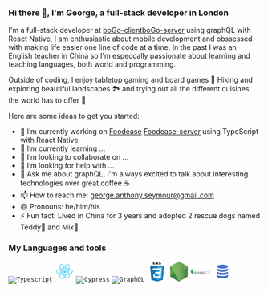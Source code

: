 ### Hi there 👋, I'm George, a full-stack developer in London 

I'm a full-stack developer at [boGo-client](https://github.com/Gerseymour/bogo-client.git)[boGo-server](https://github.com/Gerseymour/bogo-server.git) using graphQL with React Native, I am enthusiastic about mobile development and obssessed with making life easier one line of code at a time, In the past I was an English teacher in China so I'm especcally passionate about learning and teaching languages, both world and programming. 

Outside of coding, I enjoy tabletop gaming and board games 🎲 Hiking and exploring beautiful landscapes 🏞 and trying out all the different cuisines the world has to offer 🍴

Here are some ideas to get you started:

- 🔭 I’m currently working on [Foodease](https://github.com/Gerseymour/bogo-client.git) [Foodease-server](https://github.com/Gerseymour/bogo-server.git) using TypeScript with React Native 
- 🌱 I’m currently learning ...
- 👯 I’m looking to collaborate on ...
- 🤔 I’m looking for help with ...
- 💬 Ask me about graphQL, I'm always excited to talk about interesting technologies over great coffee ☕ 
- 📫 How to reach me: george.anthony.seymour@gmail.com
- 😄 Pronouns: he/him/his
- ⚡ Fun fact: Lived in China for 3 years and adopted 2 rescue dogs named Teddy🐺 and Mix🐺



### My Languages and tools
<code><img height="40" alt="Typescript" src="https://github.com/remojansen/logo.ts/blob/master/ts.png"></code>
<code><img height="40" alt="ReactNative" src="https://raw.githubusercontent.com/github/explore/80688e429a7d4ef2fca1e82350fe8e3517d3494d/topics/react/react.png"></code>
<code><img height="40" alt="Cypress" src="https://user-images.githubusercontent.com/61637775/125088524-6a357700-e0c5-11eb-925f-95d0d8cf01aa.png"></code>
<code><img height="40" alt="GraphQL" src="https://user-images.githubusercontent.com/61637775/125088642-8a653600-e0c5-11eb-8889-b947907eb510.png"></code>
<code><img height="40" alt="CSS" src="https://raw.githubusercontent.com/github/explore/80688e429a7d4ef2fca1e82350fe8e3517d3494d/topics/css/css.png"></code>
<code><img height="40" alt="nodeJs" src="https://raw.githubusercontent.com/github/explore/80688e429a7d4ef2fca1e82350fe8e3517d3494d/topics/nodejs/nodejs.png"></code>
<code><img height="40" alt="MongoDB" src="https://raw.githubusercontent.com/github/explore/80688e429a7d4ef2fca1e82350fe8e3517d3494d/topics/mongodb/mongodb.png"></code>
<code><img height="40" alt="SQL" src="https://raw.githubusercontent.com/github/explore/80688e429a7d4ef2fca1e82350fe8e3517d3494d/topics/sql/sql.png"></code>
